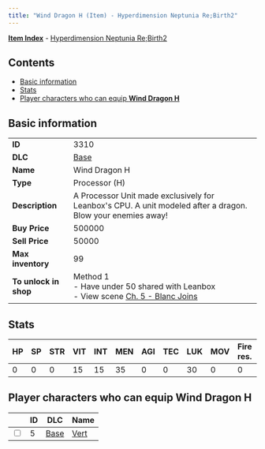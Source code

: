 ```yaml
---
title: "Wind Dragon H (Item) - Hyperdimension Neptunia Re;Birth2"
---
```


[**Item Index**](/neptunia/rb2/item/index.html) - [Hyperdimension Neptunia Re;Birth2](/neptunia/rb2)

## Contents

- [Basic information](#basic-information)
- [Stats](#stats)
- [Player characters who can equip **Wind Dragon H**](#player-characters-who-can-equip-wind-dragon-h)

## Basic information

|   |   |
| -- | -- |
| **ID** | 3310 |
| **DLC** | [Base](/neptunia/rb2/dlc/0-base.html) |
| **Name** | Wind Dragon H |
| **Type** | Processor (H) |
| **Description** | A Processor Unit made exclusively for Leanbox's CPU. A unit modeled after a dragon. Blow your enemies away! |
| **Buy Price** | 500000 |
| **Sell Price** | 50000 |
| **Max inventory** | 99 |
| **To unlock in shop** | Method 1<br />- Have under 50 shared with Leanbox<br />- View scene [Ch. 5 - Blanc Joins](/neptunia/rb2/scene/0-378-ch-5-blanc-joins.html) |

## Stats

| HP | SP | STR | VIT | INT | MEN | AGI | TEC | LUK | MOV | Fire res. | Ice res. | Wind res. | Lightning res. |
| -- | -- | --- | --- | --- | --- | --- | --- | --- | --- | --------- | -------- | --------- | -------------- |
| 0 | 0 | 0 | 15 | 15 | 35 | 0 | 0 | 30 | 0 | 0 | 0 | 3 | 0 |

## Player characters who can equip **Wind Dragon H**

|    | ID | DLC | Name |
| -- | -- | --- | ---- |
| <input type="checkbox" id="rb2-player-0-5" class="trackbox" /> | 5 | [Base](/neptunia/rb2/dlc/0-base.html) | [Vert](/neptunia/rb2/player/0-5-vert.html) |